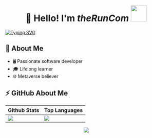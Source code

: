 <h1 align="center">👋 Hello! I'm <i>theRunCom</i> <img src="https://media.giphy.com/media/mGcNjsfWAjY5AEZNw6/giphy.gif" width="50"></h1> 

[![Typing SVG](https://readme-typing-svg.herokuapp.com?font=Fira+Code&pause=1000&width=1260&height=250&lines=++%E2%80%9CIf+something+is+important+enough%2C+even+if+the+odds+are+against+you%2C+you+should+still+do+it.%E2%80%9D+%E2%80%94+Elon+Musk)](https://git.io/typing-svg)

## :book: About Me
- 🖥  Passionate software developer
- 🎓 Lifelong learner
- 🌐 Metaverse believer

## ⚡ GitHub About Me

| Github Stats | Top Languages |
| --- | --- |
| <img align="left" src="https://github-readme-stats.vercel.app/api?username=theRunCom&show_icons=true&count_private=true&theme=dracula" /> | <img src="https://github-readme-stats.vercel.app/api/top-langs/?username=theRunCom&layout=compact&count_private=true&theme=dracula" /> |

<p align = "center">
 <img src="https://activity-graph.herokuapp.com/graph?username=theRunCom&theme=redical">
</p>
